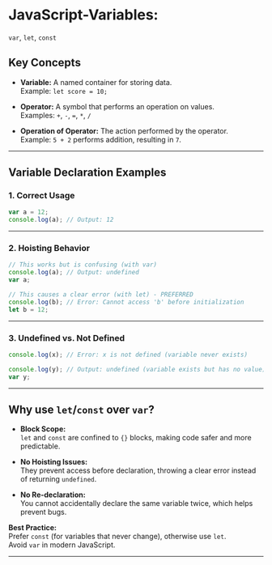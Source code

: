 
# JavaScript-Variables: 
`var`, `let`, `const`

## Key Concepts

- **Variable:** A named container for storing data.  
  Example: `let score = 10;`

- **Operator:** A symbol that performs an operation on values.  
  Examples: `+`, `-`, `=`, `*`, `/`

- **Operation of Operator:** The action performed by the operator.  
  Example: `5 + 2` performs addition, resulting in `7`.

---

## Variable Declaration Examples

### 1. Correct Usage

```javascript
var a = 12;
console.log(a); // Output: 12
```

---

### 2. Hoisting Behavior

```javascript
// This works but is confusing (with var)
console.log(a); // Output: undefined
var a;

// This causes a clear error (with let) - PREFERRED
console.log(b); // Error: Cannot access 'b' before initialization
let b = 12;
```

---

### 3. Undefined vs. Not Defined

```javascript
console.log(x); // Error: x is not defined (variable never exists)

console.log(y); // Output: undefined (variable exists but has no value)
var y;
```

---

## Why use `let`/`const` over `var`?

- **Block Scope:**  
  `let` and `const` are confined to `{}` blocks, making code safer and more predictable.

- **No Hoisting Issues:**  
  They prevent access before declaration, throwing a clear error instead of returning `undefined`.

- **No Re-declaration:**  
  You cannot accidentally declare the same variable twice, which helps prevent bugs.

**Best Practice:**  
Prefer `const` (for variables that never change), otherwise use `let`.  
Avoid `var` in modern JavaScript.

---
````

